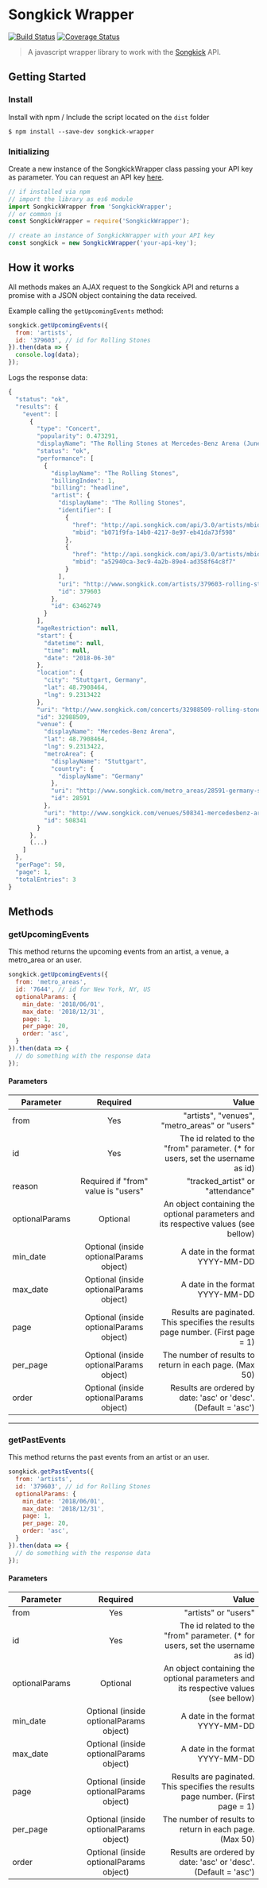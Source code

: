 # Songkick Wrapper

[![Build Status](https://travis-ci.org/pedromuraki/songkick-wrapper.svg?branch=master)](https://travis-ci.org/pedromuraki/songkick-wrapper)
[![Coverage Status](https://coveralls.io/repos/github/pedromuraki/songkick-wrapper/badge.svg?branch=master)](https://coveralls.io/github/pedromuraki/songkick-wrapper?branch=master)

> A javascript wrapper library to work with the [Songkick](https://www.songkick.com/) API.

## Getting Started

### Install

Install with npm / Include the script located on the `dist` folder

````
$ npm install --save-dev songkick-wrapper
````

### Initializing

Create a new instance of the SongkickWrapper class passing your API key as parameter. You can request an API key [here](https://www.songkick.com/api_key_requests/new).

```js
// if installed via npm
// import the library as es6 module
import SongkickWrapper from 'SongkickWrapper';
// or common js
const SongkickWrapper = require('SongkickWrapper');

// create an instance of SongkickWrapper with your API key
const songkick = new SongkickWrapper('your-api-key');
```

## How it works

All methods makes an AJAX request to the Songkick API and returns a promise with a JSON object containing the data received.

Example calling the `getUpcomingEvents` method:

```js
songkick.getUpcomingEvents({
  from: 'artists',
  id: '379603', // id for Rolling Stones
}).then(data => {
  console.log(data);
});
```
Logs the response data:

```js
{
  "status": "ok",
  "results": {
    "event": [
      {
        "type": "Concert",
        "popularity": 0.473291,
        "displayName": "The Rolling Stones at Mercedes-Benz Arena (June 30, 2018)",
        "status": "ok",
        "performance": [
          {
            "displayName": "The Rolling Stones",
            "billingIndex": 1,
            "billing": "headline",
            "artist": {
              "displayName": "The Rolling Stones",
              "identifier": [
                {
                  "href": "http://api.songkick.com/api/3.0/artists/mbid:b071f9fa-14b0-4217-8e97-eb41da73f598.json",
                  "mbid": "b071f9fa-14b0-4217-8e97-eb41da73f598"
                },
                {
                  "href": "http://api.songkick.com/api/3.0/artists/mbid:a52940ca-3ec9-4a2b-89e4-ad358f64c8f7.json",
                  "mbid": "a52940ca-3ec9-4a2b-89e4-ad358f64c8f7"
                }
              ],
              "uri": "http://www.songkick.com/artists/379603-rolling-stones?utm_source=48647&utm_medium=partner",
              "id": 379603
            },
            "id": 63462749
          }
        ],
        "ageRestriction": null,
        "start": {
          "datetime": null,
          "time": null,
          "date": "2018-06-30"
        },
        "location": {
          "city": "Stuttgart, Germany",
          "lat": 48.7908464,
          "lng": 9.2313422
        },
        "uri": "http://www.songkick.com/concerts/32988509-rolling-stones-at-mercedesbenz-arena?utm_source=48647&utm_medium=partner",
        "id": 32988509,
        "venue": {
          "displayName": "Mercedes-Benz Arena",
          "lat": 48.7908464,
          "lng": 9.2313422,
          "metroArea": {
            "displayName": "Stuttgart",
            "country": {
              "displayName": "Germany"
            },
            "uri": "http://www.songkick.com/metro_areas/28591-germany-stuttgart?utm_source=48647&utm_medium=partner",
            "id": 28591
          },
          "uri": "http://www.songkick.com/venues/508341-mercedesbenz-arena?utm_source=48647&utm_medium=partner",
          "id": 508341
        }
      },
      (...)
    ]
  },
  "perPage": 50,
  "page": 1,
  "totalEntries": 3
}
```

## Methods

### getUpcomingEvents
This method returns the upcoming events from an artist, a venue, a metro_area or an user.

```js
songkick.getUpcomingEvents({
  from: 'metro_areas',
  id: '7644', // id for New York, NY, US
  optionalParams: {
    min_date: '2018/06/01',
    max_date: '2018/12/31',
    page: 1,
    per_page: 20,
    order: 'asc',
  }
}).then(data => {
  // do something with the response data
});
```
#### Parameters
| Parameter      | Required                                | Value                                                                                                  |
|----------------|:---------------------------------------:|-------------------------------------------------------------------------------------------------------:|
| from           | Yes                                     | "artists", "venues", "metro_areas" or "users"                                                          |
| id             | Yes                                     | The id related to the "from" parameter. (* for users, set the username as id)                          |
| reason         | Required if "from" value is "users"     | "tracked_artist" or "attendance"                                                                       |
| optionalParams | Optional                                | An object containing the optional parameters and its respective values (see bellow)                    |
| min_date       | Optional (inside optionalParams object) | A date in the format YYYY-MM-DD                                                                        |
| max_date       | Optional (inside optionalParams object) | A date in the format YYYY-MM-DD                                                                        |
| page           | Optional (inside optionalParams object) | Results are paginated. This specifies the results page number. (First page = 1)                        |
| per_page       | Optional (inside optionalParams object) | The number of results to return in each page. (Max 50)                                                 |
| order          | Optional (inside optionalParams object) | Results are ordered by date: 'asc' or 'desc'. (Default = 'asc')                                        |

---

### getPastEvents
This method returns the past events from an artist or an user.

```js
songkick.getPastEvents({
  from: 'artists',
  id: '379603', // id for Rolling Stones
  optionalParams: {
    min_date: '2018/06/01',
    max_date: '2018/12/31',
    page: 1,
    per_page: 20,
    order: 'asc',
  }
}).then(data => {
  // do something with the response data
});
```

#### Parameters
| Parameter      | Required                                | Value                                                                                                  |
|----------------|:---------------------------------------:|-------------------------------------------------------------------------------------------------------:|
| from           | Yes                                     | "artists" or "users"                                                          |
| id             | Yes                                     | The id related to the "from" parameter. (* for users, set the username as id)                          |
| optionalParams | Optional                                | An object containing the optional parameters and its respective values (see bellow)                    |
| min_date       | Optional (inside optionalParams object) | A date in the format YYYY-MM-DD                                                                        |
| max_date       | Optional (inside optionalParams object) | A date in the format YYYY-MM-DD                                                                        |
| page           | Optional (inside optionalParams object) | Results are paginated. This specifies the results page number. (First page = 1)                        |
| per_page       | Optional (inside optionalParams object) | The number of results to return in each page. (Max 50)                                                 |
| order          | Optional (inside optionalParams object) | Results are ordered by date: 'asc' or 'desc'. (Default = 'asc')                                        |
